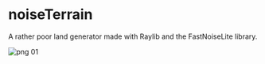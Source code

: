 # noiseTerrain
A rather poor land generator made with Raylib and the FastNoiseLite library.  

![png 01](https://images2.imgbox.com/7c/7f/x9xfGBR2_o.png)
